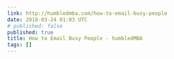 ```yaml
---
link: http://humbledmba.com/how-to-email-busy-people
date: 2018-03-24 01:03 UTC
# published: false
published: true
title: How to Email Busy People - humbledMBA
tags: []
---
```



